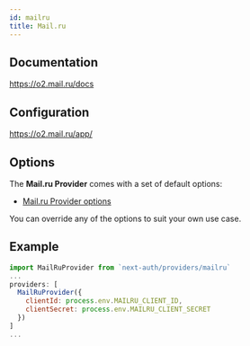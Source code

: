 ```yaml
---
id: mailru
title: Mail.ru
---
```


## Documentation

https://o2.mail.ru/docs

## Configuration

https://o2.mail.ru/app/

## Options

The **Mail.ru Provider** comes with a set of default options:

- [Mail.ru Provider options](https://github.com/nextauthjs/next-auth/blob/main/src/providers/mailru.js)

You can override any of the options to suit your own use case.

## Example

```js
import MailRuProvider from `next-auth/providers/mailru`
...
providers: [
  MailRuProvider({
    clientId: process.env.MAILRU_CLIENT_ID,
    clientSecret: process.env.MAILRU_CLIENT_SECRET
  })
]
...
```
